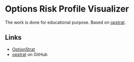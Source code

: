 # Options Risk Profile Visualizer

The work is done for educational purpose.
Based on [opstrat](https://github.com/hashABCD/opstrat).

## Links

- [OptionStrat](https://optionstrat.com/)
- [opstrat](https://github.com/hashABCD/opstrat) on GitHub
